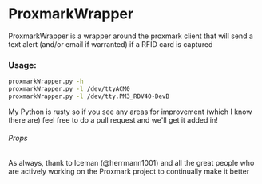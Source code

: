 ProxmarkWrapper
======

ProxmarkWrapper is a wrapper around the proxmark client that will send a text alert (and/or email if warranted) if a RFID card is captured

### Usage:
```bash
proxmarkWrapper.py -h
proxmarkWrapper.py -l /dev/ttyACM0
proxmarkWrapper.py -l /dev/tty.PM3_RDV40-DevB
```

My Python is rusty so if you see any areas for improvement (which I know there are) feel free to do a pull request and we'll get it added in!

###### Props
As always, thank to Iceman (@herrmann1001) and all the great people who are actively working on the Proxmark project to continually make it better
